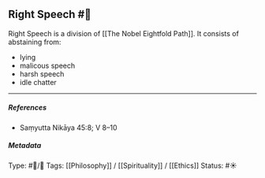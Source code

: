 ## Right Speech  #🧠 

Right Speech is a division of [[The Nobel Eightfold Path]]. It consists of abstaining from:

- lying
- malicous speech
- harsh speech
- idle chatter

___

##### References

- Saṃyutta Nikāya 45:8; V 8–10

##### Metadata
Type: #🔵/🔵 
Tags: [[Philosophy]] / [[Spirituality]] / [[Ethics]]
Status: #☀️ 